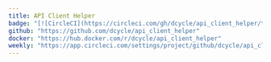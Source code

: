 ```yaml
---
title: API Client Helper
badge: "[![CircleCI](https://circleci.com/gh/dcycle/api_client_helper/tree/master.svg?style=svg)](https://circleci.com/gh/dcycle/api_client_helper/tree/master)"
github: "https://github.com/dcycle/api_client_helper"
docker: "https://hub.docker.com/r/dcycle/api_client_helper"
weekly: "https://app.circleci.com/settings/project/github/dcycle/api_client_helper/triggers"
---
```

